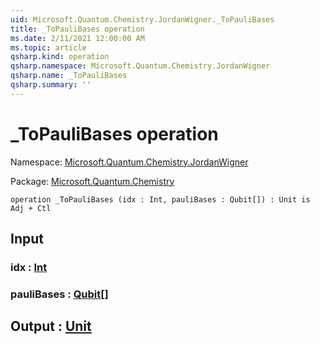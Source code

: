 ```yaml
---
uid: Microsoft.Quantum.Chemistry.JordanWigner._ToPauliBases
title: _ToPauliBases operation
ms.date: 2/11/2021 12:00:00 AM
ms.topic: article
qsharp.kind: operation
qsharp.namespace: Microsoft.Quantum.Chemistry.JordanWigner
qsharp.name: _ToPauliBases
qsharp.summary: ''
---
```


# _ToPauliBases operation

Namespace: [Microsoft.Quantum.Chemistry.JordanWigner](xref:Microsoft.Quantum.Chemistry.JordanWigner)

Package: [Microsoft.Quantum.Chemistry](https://nuget.org/packages/Microsoft.Quantum.Chemistry)




```qsharp
operation _ToPauliBases (idx : Int, pauliBases : Qubit[]) : Unit is Adj + Ctl
```


## Input

### idx : [Int](xref:microsoft.quantum.lang-ref.int)




### pauliBases : [Qubit](xref:microsoft.quantum.lang-ref.qubit)[]





## Output : [Unit](xref:microsoft.quantum.lang-ref.unit)

